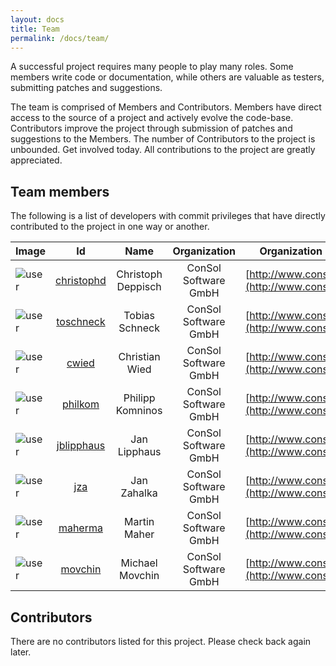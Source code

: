 ```yaml
---
layout: docs
title: Team
permalink: /docs/team/
---
```


A successful project requires many people to play many roles. Some members write code or documentation, while others are 
valuable as testers, submitting patches and suggestions.

The team is comprised of Members and Contributors. Members have direct access to the source of a project and actively 
evolve the code-base. Contributors improve the project through submission of patches and suggestions to the Members. 
The number of Contributors to the project is unbounded. Get involved today. All contributions to the project are greatly 
appreciated.

## Team members

The following is a list of developers with commit privileges that have directly contributed to the project in one way or 
another.

| Image | Id | Name | Organization | Organization URL | Roles |
|-------|:--:|:----:|:------------:|:----------------:|:-----:|
| ![user](${site.path}/img/user.png) | [christophd](http://github.com/christophd) | Christoph Deppisch | ConSol Software GmbH | [http://www.consol.de/](http://www.consol.de/) | Developer |
| ![user](${site.path}/img/user.png) | [toschneck](http://github.com/toschneck) | Tobias Schneck | ConSol Software GmbH | [http://www.consol.de/](http://www.consol.de/) | Developer |
| ![user](${site.path}/img/user.png) | [cwied](http://github.com/cwied) | Christian Wied | ConSol Software GmbH | [http://www.consol.de/](http://www.consol.de/) | Developer |
| ![user](${site.path}/img/user.png) | [philkom](http://github.com/philkom) | Philipp Komninos | ConSol Software GmbH | [http://www.consol.de/](http://www.consol.de/) | Developer |
| ![user](${site.path}/img/user.png) | [jblipphaus](http://github.com/jblipphaus) | Jan Lipphaus | ConSol Software GmbH | [http://www.consol.de/](http://www.consol.de/) | Developer |
| ![user](${site.path}/img/user.png) | [jza](http://github.com/jza) | Jan Zahalka | ConSol Software GmbH | [http://www.consol.de/](http://www.consol.de/) | Developer |
| ![user](${site.path}/img/user.png) | [maherma](http://github.com/maherma) | Martin Maher | ConSol Software GmbH | [http://www.consol.de/](http://www.consol.de/) | Developer |
| ![user](${site.path}/img/user.png) | [movchin](http://github.com/movchin) | Michael Movchin | ConSol Software GmbH | [http://www.consol.de/](http://www.consol.de/) | Web Developer |

## Contributors

There are no contributors listed for this project. Please check back again later.
